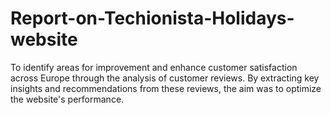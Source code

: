 # Report-on-Techionista-Holidays-website
To identify areas for improvement and enhance customer satisfaction across Europe through the analysis of customer reviews. By extracting key insights and recommendations from these reviews, the aim was to optimize the website's performance.
